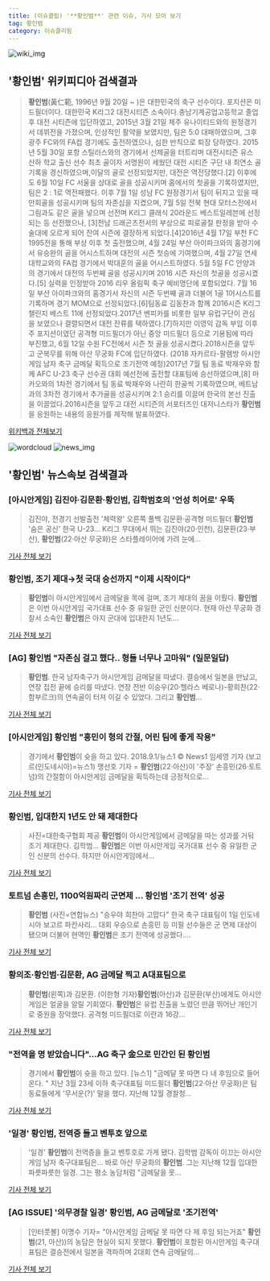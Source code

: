 ```yaml
---
title: (이슈클립) '**황인범**' 관련 이슈, 기사 모아 보기
tag: 황인범
category: 이슈클리핑
---
```

![wiki_img](https://user-images.githubusercontent.com/42597476/44503234-41136a80-a6d0-11e8-9071-6fc6418eafe4.png)
## **'**황인범**'** 위키피디아 검색결과
>**황인범**(黃仁範, 1996년 9월 20일 ~ )은 대한민국의 축구 선수이다. 포지션은 미드필더이다. 대한민국 K리그2 대전시티즌 소속이다.충남기계공업고등학교 졸업 후 대전 시티즌에 입단하였고, 2015년 3월 21일 제주 유나이티드와의 원정경기서 데뷔전을 가졌으며, 인상적인 활약을 보였지만, 팀은 5:0 대패하였으며, 그후 광주 FC와의 FA컵 경기에도 출전하였으나, 심한 반칙으로 퇴장 당하였다. 2015년 5월 30일 포항 스틸러스와의 경기에서 선제골을 터트리며 대전시티즌 유스 산하 학교 출신 선수 최초 골이자 서명원이 세웠던 대전 시티즌 구단 내 최연소 골 기록을 경신하였으며,이달의 골로 선정되었지만, 대전은 역전당했다.[2] 이후에도 6월 10일 FC 서울을 상대로 골을 성공시키며 홈에서의 첫골을 기록하였지만, 팀은 2 : 1로 역전패했다. 이후 7월 1일 성남 FC 원정경기서 팀이 뒤지고 있을 때 만회골을 성공시키며 팀의 자존심을 지켰으며, 7월 5일 전북 현대 모터스전에서 그림과도 같은 골을 넣으며 선전며 K리그 클래식 20라운드 베스트일레븐에 선정되는 등 선전했으나, [3]전남 드래곤즈전서의 부상으로 피로골절 판정을 받아 수술대에 오르게 되어 잔여 시즌에 결장하게 되었다.[4]2016년 4월 17일 부천 FC 1995전을 통해 부상 이후 첫 출전했으며, 4월 24일 부산 아이파크와의 홈경기에서 유승완의 골을 어시스트하며 대전의 시즌 첫승에 기여했으며, 4월 27일 연세대학교와의 FA컵 경기에서 박대훈의 골을 어시스트하였다. 5월 5일 FC 안양과의 경기에서 대전의 두번째 골을 성공시키며 2016 시즌 자신의 첫골을 성공시켰다.[5] 실력을 인정받아 2016 리우 올림픽 축구 예비명단에 포함되었다. 7월 16일 부산 아이파크와의 홈경기서 자신의 시즌 두번째 골과 더불어 1골 1어시스트를 기록하며 경기 MOM으로 선정되었다.[6]팀동료 김동찬과 함께 2016시즌 K리그 챌린지 베스트 11에 선정되었다.2017년 벤피카를 비롯한 일부 유럽구단이 관심을 보였으나 결렬되면서 대전 잔류를 택하였다.[7]하지만 이영익 감독 부임 이후 주 포지션이였던 공격형 미드필더가 아닌 중앙 미드필더 등으로 기용됨에 따라 부진했고, 6월 12일 수원 FC전에서 시즌 첫 골을 성공시켰다.2018시즌을 앞두고 군복무를 위해 아산 무궁화 FC에 입단하였다. (2018 자카르타-팔렘방 아시안게임 남자 축구 금메달 획득으로 조기전역 예정)2017년 7월 팀 동료 박재우와 함께 AFC U-23 축구 선수권 대회 예선전에 출전할 대표팀에 승선하였으며,[8] 마카오와의 1차전 경기에서 팀 동료 박재우와 나란히 한골씩 기록하였으며, 베트남과의 3차전 경기에서 추가골을 성공시키며 2:1 승리를 이끌며 한국의 본선 진출을 이끌었다.2016시즌을 앞두고 대전 시티즌의 서포터즈인 대저니스타가 **황인범**을 응원하는 내용의 응원가를 제작해 발표하였다.

<a href="https://ko.wikipedia.org/wiki/황인범" target="_blank">위키백과 전체보기</a>

![wordcloud](https://s3.ap-northeast-2.amazonaws.com/lyrics101-wordcloud/2018-09-02-1535820244.png)
![news_img](https://user-images.githubusercontent.com/42597476/44507050-1206f400-a6e4-11e8-8d98-7ffbfebb353f.png)
## **'**황인범**'** 뉴스속보 검색결과
### [아시안게임] 김진야·김문환·**황인범**, 김학범호의 '언성 히어로' 우뚝

>김진야, 전경기 선발출전 '체력왕' 오른쪽 풀백 김문환·공격형 미드필더 **황인범** '숨은 공신' 한국 U-23... K리그 무대에서 뛰는 김진야(20·인천), 김문환(23·부산), **황인범**(22·아산 무궁화)은 스타플레이어에 가려 눈에...

<a href="http://app.yonhapnews.co.kr/YNA/Basic/SNS/r.aspx?c=AKR20180901062500007&did=1195m" target="_blank">기사 전체 보기</a>

### **황인범**, 조기 제대→첫 국대 승선까지 "이제 시작이다"

>**황인범**이 아시안게임에서 금메달을 목에 걸며, 조기 제대의 꿈을 이뤘다. **황인범**은 이번 아시안게임 국가대표 선수 중 유일한 군인 신분이다. 현재 아산 무궁화 경찰서 소속인 **황인범**은 아지 군대에 입대한지 1년도...

<a href="http://www.rpm9.com/news/article.html?id=20180902090001" target="_blank">기사 전체 보기</a>

### [AG] **황인범** "자존심 걸고 했다.. 형들 너무나 고마워" (일문일답)

>**황인범**. 한국 남자축구가 아시안게임 금메달을 따냈다. 결승에서 일본을 만났고, 연장 접전 끝에 승리를 따냈다. 연장 전반 이승우(20·헬라스 베로나)-황희찬(22·함부르크)의 연속골이 터져 이길 수 있었다. 그리고 **황인범**...

<a href="http://star.mt.co.kr/stview.php?no=2018090200461231728" target="_blank">기사 전체 보기</a>

### [아시안게임] **황인범** "흥민이 형의 간절, 어린 팀에 좋게 작용"

>경기에서 **황인범**이 슛을 하고 있다. 2018.9.1/뉴스1 © News1 임세영 기자 (보고르(인도네시아)=뉴스1) 맹선호 기자 = **황인범**(22‧아산)이 '주장' 손흥민(26‧토트넘)의 간절함이 아시안게임 금메달을 획득하는데 긍정적으로...

<a href="http://news1.kr/articles/?3414889" target="_blank">기사 전체 보기</a>

### **황인범**, 입대한지 1년도 안 돼 제대한다

>사진=대한축구협회 제공 **황인범**이 아시안게임에서 금메달을 따는 성과를 거둬 조기 제대한다. 김학범... **황인범**은 이번 아시안게임 국가대표 선수 중 유일한 군인 신분의 선수다. 하지만 아시안게임에서...

<a href="http://www.nextdaily.co.kr/news/article.html?id=20180902800005" target="_blank">기사 전체 보기</a>

### 토트넘 손흥민, 1100억원짜리 군면제 … **황인범** '조기 전역' 성공

>**황인범** (사진=연합뉴스) "승우야 희찬아 고맙다" 한국 축구 대표팀이 1일 인도네시아 보고르 파칸사리... 대회 우승으로 손흥민 등 미필 선수들은 군 면제 대상이 됐으며 더불어 현역인 **황인범**은 조기 전역에 성공했다....

<a href="http://news.hankyung.com/article/2018090209127" target="_blank">기사 전체 보기</a>

### 황의조·**황인범**·김문환, AG 금메달 찍고 A대표팀으로

>**황인범**(왼쪽)과 김문환. (이한형 기자)**황인범**(아산)과 김문환(부산)에게도 아시안게임은 얼굴을 알릴 기회였다. **황인범**은 유럽 진출을 노렸던 만큼 뛰어난 개인기로 중원을 장악했다. 공격형 미드필더로 이란과 16강...

<a href="http://www.nocutnews.co.kr/news/5025304" target="_blank">기사 전체 보기</a>

### "전역을 명 받았습니다"...AG 축구 金으로 민간인 된 **황인범**

>경기에서 **황인범**이 슛을 하고 있다. [뉴스1] "금메달 못 따면 다 내 후임으로 들어온다. " 지난 3월 23세 이하 축구대표팀 미드필더 **황인범**(22·아산 무궁화)은 팀 동료들에게 '무서운(?)' 말을 했다. 지난해 12월 경찰청...

<a href="http://news.joins.com/article/olink/22525781" target="_blank">기사 전체 보기</a>

### '일경' **황인범**, 전역증 들고 벤투호 앞으로

>'일경' **황인범**이 전역증을 들고 벤투호로 가게 됐다. 김학범 감독이 이끄는 아시안게임 남자 축구대표팀은... 바로 아산 무궁화의 **황인범**. 그는 지난해 12월 입대한 파릇파릇한 일경. 그는 평소 농담처럼 "금메달을 못...

<a href="http://www.osen.co.kr/article/G1110980242" target="_blank">기사 전체 보기</a>

### [AG ISSUE] '의무경찰 일경' **황인범**, AG 금메달로 '조기전역'

>[인터풋볼] 이명수 기자= "아시안게임 금메달 못 따면 다 제 후임 되는거죠" **황인범**(21, 아산))의 농담은 현실이 되지 못했다. **황인범**이 포함된 아시안게임 축구대표팀은 결승전에서 일본을 격파하며 2대회 연속 금메달의...

<a href="http://www.interfootball.co.kr/news/articleView.html?idxno=237675" target="_blank">기사 전체 보기</a>



